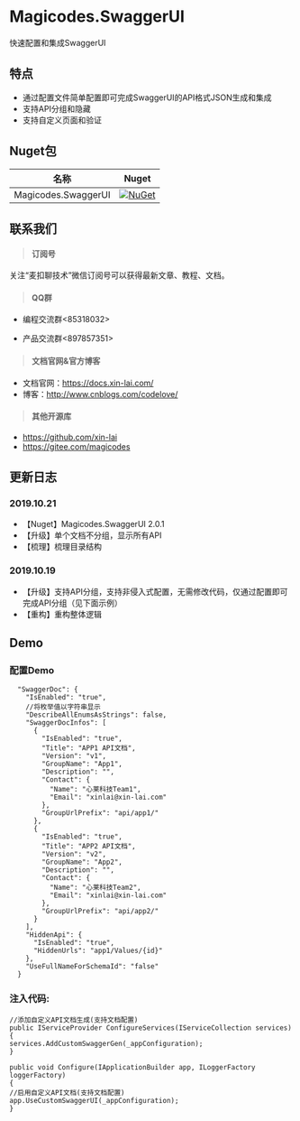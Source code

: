 # Magicodes.SwaggerUI
快速配置和集成SwaggerUI

## 特点
- 通过配置文件简单配置即可完成SwaggerUI的API格式JSON生成和集成
- 支持API分组和隐藏
- 支持自定义页面和验证

## Nuget包

| 名称     |      Nuget      |
|----------|:-------------:|
| Magicodes.SwaggerUI  |  [![NuGet](https://buildstats.info/nuget/Magicodes.SwaggerUI)](https://www.nuget.org/packages/Magicodes.SwaggerUI) |

## 联系我们

> #### 订阅号

关注“麦扣聊技术”微信订阅号可以获得最新文章、教程、文档。

> #### QQ群

- 编程交流群<85318032>

- 产品交流群<897857351>

> #### 文档官网&官方博客

- 文档官网：<https://docs.xin-lai.com/>
- 博客：<http://www.cnblogs.com/codelove/>


> #### 其他开源库

- <https://github.com/xin-lai>
- <https://gitee.com/magicodes>

## 更新日志

### 2019.10.21 

- 【Nuget】Magicodes.SwaggerUI  2.0.1
- 【升级】单个文档不分组，显示所有API
- 【梳理】梳理目录结构

### 2019.10.19
- 【升级】支持API分组，支持非侵入式配置，无需修改代码，仅通过配置即可完成API分组（见下面示例）
- 【重构】重构整体逻辑

## Demo
### 配置Demo
```
  "SwaggerDoc": {
    "IsEnabled": "true",
    //将枚举值以字符串显示
    "DescribeAllEnumsAsStrings": false,
    "SwaggerDocInfos": [
      {
        "IsEnabled": "true",
        "Title": "APP1 API文档",
        "Version": "v1",
        "GroupName": "App1",
        "Description": "",
        "Contact": {
          "Name": "心莱科技Team1",
          "Email": "xinlai@xin-lai.com"
        },
        "GroupUrlPrefix": "api/app1/"
      },
      {
        "IsEnabled": "true",
        "Title": "APP2 API文档",
        "Version": "v2",
        "GroupName": "App2",
        "Description": "",
        "Contact": {
          "Name": "心莱科技Team2",
          "Email": "xinlai@xin-lai.com"
        },
        "GroupUrlPrefix": "api/app2/"
      }
    ],
    "HiddenApi": {
      "IsEnabled": "true",
      "HiddenUrls": "app1/Values/{id}"
    },
    "UseFullNameForSchemaId": "false"
  }
```

### 注入代码:

```
//添加自定义API文档生成(支持文档配置)
public IServiceProvider ConfigureServices(IServiceCollection services)
{
services.AddCustomSwaggerGen(_appConfiguration);
}

public void Configure(IApplicationBuilder app, ILoggerFactory loggerFactory)
{
//启用自定义API文档(支持文档配置)
app.UseCustomSwaggerUI(_appConfiguration);
}
```